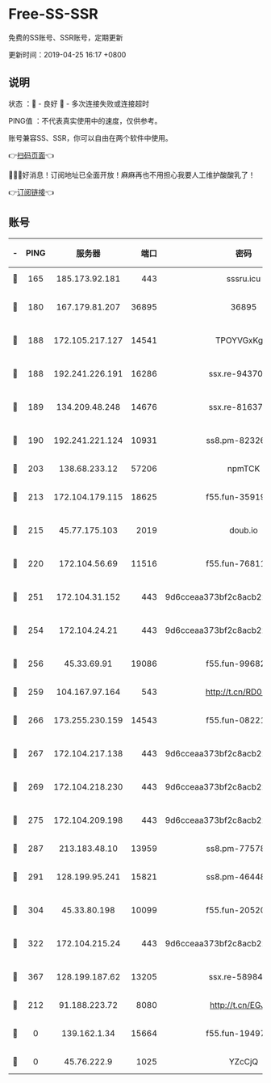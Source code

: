# Free-SS-SSR

免费的SS账号、SSR账号，定期更新

更新时间：2019-04-25 16:17 +0800

## 说明

状态     ：🙂 - 良好 🙁 - 多次连接失败或连接超时

PING值   ：不代表真实使用中的速度，仅供参考。

账号兼容SS、SSR，你可以自由在两个软件中使用。

👉[扫码页面](https://liesauer.github.io/Free-SS-SSR/)👈

🎉🎉🎉好消息！订阅地址已全面开放！麻麻再也不用担心我要人工维护酸酸乳了！

👉[订阅链接](https://www.liesauer.net/yogurt/subscribe?ACCESS_TOKEN=DAYxR3mMaZAsaqUb)👈

## 账号

|-|PING|服务器|端口|密码|加密方式|区域|
|:----:|:----:|:-----:|-----:|:----:|:----:|:----:|
|🙂|165|185.173.92.181|443|sssru.icu|rc4-md5|RU|
|🙂|180|167.179.81.207|36895|36895|aes-256-cfb|JP|
|🙂|188|172.105.217.127|14541|TPOYVGxKglpi|aes-256-cfb|JP|
|🙂|188|192.241.226.191|16286|ssx.re-94370823|aes-256-cfb|US|
|🙂|189|134.209.48.248|14676|ssx.re-81637281|aes-256-cfb|US|
|🙂|190|192.241.221.124|10931|ss8.pm-82326402|aes-256-cfb|US|
|🙂|203|138.68.233.12|57206|npmTCK|rc4-md5|US|
|🙂|213|172.104.179.115|18625|f55.fun-35919229|aes-256-cfb|SG|
|🙂|215|45.77.175.103|2019|doub.io|aes-128-ctr|SG|
|🙂|220|172.104.56.69|11516|f55.fun-76811416|aes-256-cfb|SG|
|🙂|251|172.104.31.152|443|9d6cceaa373bf2c8acb22e60b6a58be6|aes-256-cfb|US|
|🙂|254|172.104.24.21|443|9d6cceaa373bf2c8acb22e60b6a58be6|aes-256-cfb|US|
|🙂|256|45.33.69.91|19086|f55.fun-99682358|aes-256-cfb|US|
|🙂|259|104.167.97.164|543|http://t.cn/RD0D7sx|rc4-md5|CA|
|🙂|266|173.255.230.159|14543|f55.fun-08221681|aes-256-cfb|US|
|🙂|267|172.104.217.138|443|9d6cceaa373bf2c8acb22e60b6a58be6|aes-256-cfb|US|
|🙂|269|172.104.218.230|443|9d6cceaa373bf2c8acb22e60b6a58be6|aes-256-cfb|US|
|🙂|275|172.104.209.198|443|9d6cceaa373bf2c8acb22e60b6a58be6|aes-256-cfb|US|
|🙂|287|213.183.48.10|13959|ss8.pm-77578646|rc4-md5|RU|
|🙂|291|128.199.95.241|15821|ss8.pm-46448120|aes-256-cfb|SG|
|🙂|304|45.33.80.198|10099|f55.fun-20520283|aes-256-cfb|US|
|🙂|322|172.104.215.24|443|9d6cceaa373bf2c8acb22e60b6a58be6|aes-256-cfb|US|
|🙂|367|128.199.187.62|13205|ssx.re-58984810|aes-256-cfb|SG|
|🙂|212|91.188.223.72|8080|http://t.cn/EGJIyrl|rc4-md5|RU|
|🙁|0|139.162.1.34|15664|f55.fun-19497646|aes-256-cfb|SG|
|🙁|0|45.76.222.9|1025|YZcCjQ|rc4-md5|JP|
